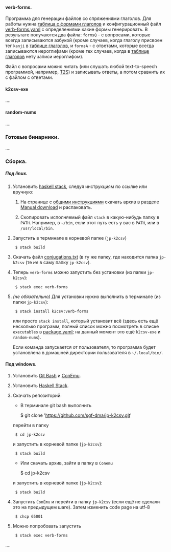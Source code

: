 
#### verb-forms.

Программа для генерации файлов со спряжениями глаголов. Для работы нужна
[таблица с формами глаголов][1] и конфигурационный файл [verb-forms.yaml][2] с
определениями какие формы генерировать. В результате получаются два файла:
`formsQ` - с вопросами, которые всегда записываются азбукой (кроме случаев,
когда глаголу присвоен тег `kanji` в [таблице глаголов][1], и `formsA` - с
ответами, которые всегда записываются иероглифами (кроме тех случаев, когда в
[таблице глаголов][1] нету записи иероглифом).

Файл с вопросами можно читать (или слушать любой text-to-speech программой,
например, [T2S][3]) и записывать ответы, а потом сравнить их с файлом с
ответами.

#### k2csv-exe

....

#### random-nums

....


### Готовые бинарники.

....


### Сборка.

##### Под linux.

1. Установить [haskell stack][4], следуя инструкциям по ссылке или вручную:

    1. На странице с [общими инструкциями][5] скачать архив в разделе [Manual
       download][6] и распаковать.

    2. Скопировать исполняемый файл `stack` в какую-нибудь папку в `PATH`.
       Например, в `~/bin`, если этот путь есть у вас в `PATH`, или в
       `/usr/local/bin`.

2. Запустить в терминале в корневой папке (`jp-k2csv`)

        $ stack build

3. Скачать файл [conjugations.txt][8] (в ту же папку, где находится папка
   `jp-k2csv` (те _не_ в саму папку `jp-k2csv`).

4. Теперь `verb-forms` можно запустить без установки (из папки `jp-k2csv`):

        $ stack exec verb-forms

5. _(не обязательно)_ Для установки нужно выполнить в терминале (из папки
   `jp-k2csv`):

        $ stack install k2csv:verb-forms

    или просто `stack install`, который установит всё (здесь есть ещё
    несколько программ, полный список можно посмотреть в списке `executables`
    в [package.yaml][7]; на данный момент это ещё `k2csv-exe` и
    `random-nums`).

    Если команда запускается от пользователя, то программа будет установлена в
    домашней директории пользователя в `~/.local/bin/`.


#### Под windows.

1. Установить [Git Bash][9] и [ConEmu][10].

2. Установить [Haskell Stack][11].

3. Скачать репозиторий:

    - В терминале git bash выполнить

        $ git clone 'https://github.com/sgf-dma/jp-k2csv.git'

    перейти в папку

        $ cd jp-k2csv

    и запустить в корневой папке (`jp-k2csv`):

        $ stack build

    - Или скачать архив, зайти в папку в `Conemu`

        $ cd jp-k2csv

    и запустить в корневой папке (`jp-k2csv`):

        $ stack build

4. Запустить `ConEmu` и перейти в папку `jp-k2csv` (если ещё не сделали это на
   предыдущем шаге). Затем изменить code page на utf-8

        $ chcp 65001

5. Можно попробовать запустить

        $ stack exec verb-forms

....


[1]: https://github.com/sgf-dma/jp-conj
[2]: verb-forms.yaml
[3]: https://play.google.com/store/apps/details?id=hesoft.T2S
[4]: https://docs.haskellstack.org/en/stable/install_and_upgrade/
[5]: https://docs.haskellstack.org/en/stable/install_and_upgrade/#linux
[6]: https://docs.haskellstack.org/en/stable/install_and_upgrade/#manual-download_2
[7]: package.yaml
[8]: https://raw.githubusercontent.com/sgf-dma/jp-conj/dev/conjugations.txt
[9]: https://gitforwindows.org/
[10]: https://conemu.github.io/
[11]: https://docs.haskellstack.org/en/stable/install_and_upgrade/#windows

